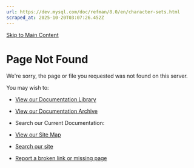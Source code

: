 ```yaml
---
url: https://dev.mysql.com/doc/refman/8.0/en/character-sets.html
scraped_at: 2025-10-20T03:07:26.452Z
---
```


[Skip to Main Content](https://dev.mysql.com/doc/refman/8.0/en/character-sets.html#main)

# Page Not Found

We're sorry, the page or file you requested was not found on this server.

You may wish to:


- [View our Documentation Library](https://dev.mysql.com/doc/)
- [View our Documentation Archive](https://dev.mysql.com/doc/index-archive.html)
- Search our Current Documentation:

- [View our Site Map](https://dev.mysql.com/sitemap.html)
- [Search our site](http://search.oracle.com/search/search?group=MySQL)
- [Report a broken link or missing page](https://www.mysql.com/about/contact/feedback.php)